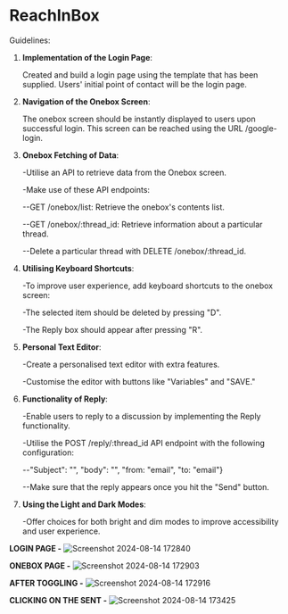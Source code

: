# ReachInBox

Guidelines:

1. **Implementation of the Login Page**:
   
   Created and build a login page using the template that has been supplied. Users' initial point of contact will be the login page.

2. **Navigation of the Onebox Screen**:
   
   The onebox screen should be instantly displayed to users upon successful login. This screen can be reached using the URL /google-login.

3. **Onebox Fetching of Data**:
   
   -Utilise an API to retrieve data from the Onebox screen.
   
   -Make use of these API endpoints:
   
      --GET /onebox/list: Retrieve the onebox's contents list.
   
      --GET /onebox/:thread_id: Retrieve information about a particular thread.
   
      --Delete a particular thread with DELETE /onebox/:thread_id.
   

4. **Utilising Keyboard Shortcuts**:
   
   -To improve user experience, add keyboard shortcuts to the onebox screen:
   
   -The selected item should be deleted by pressing "D".
   
   -The Reply box should appear after pressing "R".

5. **Personal Text Editor**:
   
   -Create a personalised text editor with extra features.
   
   -Customise the editor with buttons like "Variables" and "SAVE."
   
6. **Functionality of Reply**:
   
   -Enable users to reply to a discussion by implementing the Reply functionality.
   
   -Utilise the POST /reply/:thread_id API endpoint with the following configuration:
   
      --"Subject": "", "body": "<html></html>", "from: "email", "to: "email"}
   
      --Make sure that the reply appears once you hit the "Send" button.
   
7. **Using the Light and Dark Modes**:
    
    -Offer choices for both bright and dim modes to improve accessibility and user experience.


**LOGIN PAGE -**
![Screenshot 2024-08-14 172840](https://github.com/user-attachments/assets/26fc4976-b19d-4831-a245-8161c9e9ebbb)

**ONEBOX PAGE -**
![Screenshot 2024-08-14 172903](https://github.com/user-attachments/assets/e3c839e8-f527-4621-a160-939a63c486cd)

**AFTER TOGGLING -**
![Screenshot 2024-08-14 172916](https://github.com/user-attachments/assets/7eeb499d-a42c-4e91-9c32-51fad3088836)

**CLICKING ON THE SENT -**
![Screenshot 2024-08-14 173425](https://github.com/user-attachments/assets/98583247-7be3-4216-8bea-2186cc5000bd)




